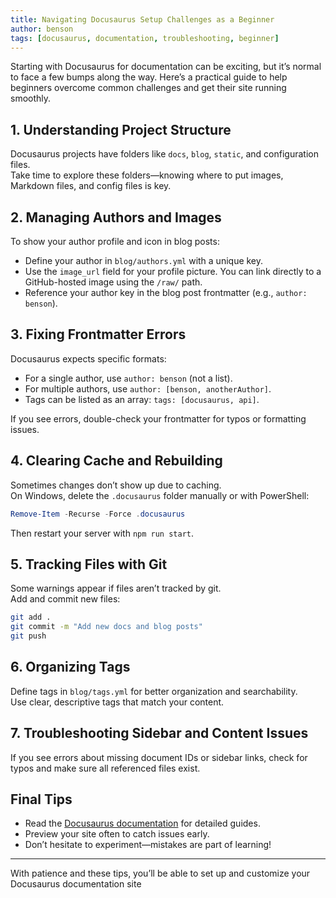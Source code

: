 ```yaml
---
title: Navigating Docusaurus Setup Challenges as a Beginner
author: benson
tags: [docusaurus, documentation, troubleshooting, beginner]
---
```


<!-- truncate -->

Starting with Docusaurus for documentation can be exciting, but it’s normal to face a few bumps along the way. Here’s a practical guide to help beginners overcome common challenges and get their site running smoothly.

## 1. Understanding Project Structure

Docusaurus projects have folders like `docs`, `blog`, `static`, and configuration files.  
Take time to explore these folders—knowing where to put images, Markdown files, and config files is key.

## 2. Managing Authors and Images

To show your author profile and icon in blog posts:
- Define your author in `blog/authors.yml` with a unique key.
- Use the `image_url` field for your profile picture. You can link directly to a GitHub-hosted image using the `/raw/` path.
- Reference your author key in the blog post frontmatter (e.g., `author: benson`).

## 3. Fixing Frontmatter Errors

Docusaurus expects specific formats:
- For a single author, use `author: benson` (not a list).
- For multiple authors, use `author: [benson, anotherAuthor]`.
- Tags can be listed as an array: `tags: [docusaurus, api]`.

If you see errors, double-check your frontmatter for typos or formatting issues.

## 4. Clearing Cache and Rebuilding

Sometimes changes don’t show up due to caching.  
On Windows, delete the `.docusaurus` folder manually or with PowerShell:

```powershell
Remove-Item -Recurse -Force .docusaurus
```

Then restart your server with `npm run start`.

## 5. Tracking Files with Git

Some warnings appear if files aren’t tracked by git.  
Add and commit new files:

```bash
git add .
git commit -m "Add new docs and blog posts"
git push
```

## 6. Organizing Tags

Define tags in `blog/tags.yml` for better organization and searchability.  
Use clear, descriptive tags that match your content.

## 7. Troubleshooting Sidebar and Content Issues

If you see errors about missing document IDs or sidebar links, check for typos and make sure all referenced files exist.

## Final Tips

- Read the [Docusaurus documentation](https://docusaurus.io/docs) for detailed guides.
- Preview your site often to catch issues early.
- Don’t hesitate to experiment—mistakes are part of learning!

---

With patience and these tips, you’ll be able to set up and customize your Docusaurus documentation site